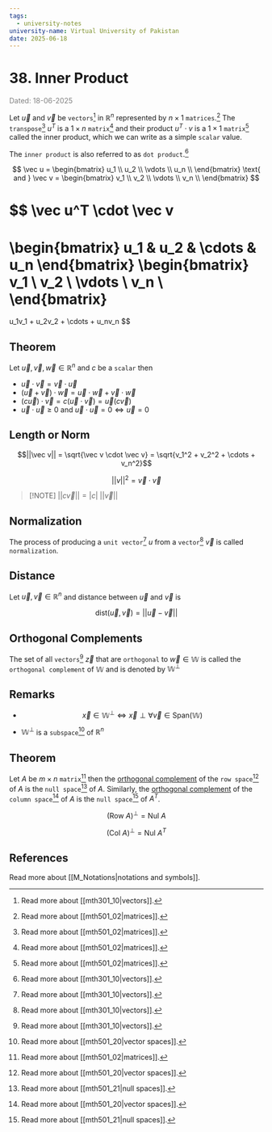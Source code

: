 ```yaml
---
tags:
  - university-notes
university-name: Virtual University of Pakistan
date: 2025-06-18
---
```


# 38. Inner Product

<span style="color: gray;">Dated: 18-06-2025</span>

Let $\vec u$ and $\vec v$ be `vectors`[^1] in $\mathbb R^n$ represented by $n \times 1$ `matrices`.[^2] The `transpose`[^2] $u^T$ is a $1 \times n$ `matrix`[^2] and their product $u^T \cdot v$ is a $1 \times 1$ `matrix`[^2] called the inner product, which we can write as a simple `scalar` value.

The `inner product` is also referred to as `dot product`.[^1]

$$
\vec u =
\begin{bmatrix}
	u_1 \\
	u_2 \\
	\vdots \\
	u_n \\
\end{bmatrix}
\text{ and }
\vec v =
\begin{bmatrix}
	v_1 \\
	v_2 \\
	\vdots \\
	v_n \\
\end{bmatrix}
$$

$$
\vec u^T \cdot \vec v
=
\begin{bmatrix}
	u_1 & u_2 & \cdots & u_n
\end{bmatrix}
\begin{bmatrix}
	v_1 \\
	v_2 \\
	\vdots \\
	v_n \\
\end{bmatrix}
=
u_1v_1 + u_2v_2 + \cdots + u_nv_n
$$

## Theorem

Let $\vec u, \vec v, \vec w \in \mathbb R^n$ and $c$ be a `scalar` then

- $\vec u \cdot \vec v = \vec v \cdot \vec u$
- $(\vec u + \vec v) \cdot \vec w = \vec u \cdot \vec w + \vec v \cdot \vec w$
- $(c \vec u) \cdot \vec v = c(\vec u \cdot \vec v) = \vec u (c \vec v)$
- $\vec u \cdot \vec u \ge 0$ and $\vec u \cdot \vec u = 0 \iff \vec u = 0$

## Length or Norm

$$||\vec v|| = \sqrt{\vec v \cdot \vec v} = \sqrt{v_1^2 + v_2^2 + \cdots + v_n^2}$$

$$||v||^2 = \vec v \cdot \vec v$$

> [!NOTE] $||c \vec v|| = |c| \ ||\vec v||$

## Normalization

The process of producing a `unit vector`[^1] $u$ from a `vector`[^1] $\vec v$ is called `normalization`.

## Distance

Let $\vec u, \vec v \in \mathbb R^n$ and distance between $\vec u$ and $\vec v$ is  

$$\text{dist}(\vec u, \vec v) = ||\vec u - \vec v||$$

## Orthogonal Complements

The set of all `vectors`[^1] $\vec z$ that are `orthogonal` to $\vec w \in \mathbb W$ is called the `orthogonal complement` of $\mathbb W$ and is denoted by $\mathbb W^{\perp}$

## Remarks

- $$\vec x \in \mathbb W^\perp \iff \vec x \perp \forall \vec v \in \text{Span}(\mathbb W)$$

- $\mathbb W^\perp$ is a `subspace`[^3] of $\mathbb R^n$

## Theorem

Let $A$ be $m \times n$ `matrix`[^2] then the [orthogonal complement](#orthogonal-complements) of the `row space`[^3] of $A$ is the `null space`[^4] of $A$. Similarly, the [orthogonal complement](#orthogonal-complements) of the `column space`[^3] of $A$ is the `null space`[^4] of $A^T$.  

$$(\text{Row } A)^\perp = \text{Nul } A$$

$$(\text{Col } A)^\perp = \text{Nul } A^T$$

## References

Read more about [[M_Notations|notations and symbols]].

[^1]: Read more about [[mth301_10|vectors]].
[^2]: Read more about [[mth501_02|matrices]].
[^3]: Read more about [[mth501_20|vector spaces]].
[^4]: Read more about [[mth501_21|null spaces]].
